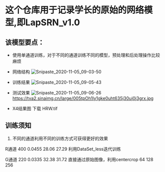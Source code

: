 # 这个仓库用于记录学长的原始的网络模型,即LapSRN_v1.0

## 该模型要点：
- 使用单通道训练，对于不同的通道训练不同的模型，预处理和后处理操作比较麻烦

- 网络结构
![Snipaste_2020-11-05_09-03-50](https://tva1.sinaimg.cn/large/005tpOh1ly1gke0t15jxfj30l90fu0v3.jpg)

- 训练结果
![Snipaste_2020-11-05_09-05-43](https://tva1.sinaimg.cn/large/005tpOh1ly1gke0tsdojej30za0ngwgk.jpg)

- 测试效果 
![Snipaste_2020-11-05_09-06-26](https://tva2.sinaimg.cn/large/005tpOh1ly1gke0uht635j30uj0j3grx.jpg)
https://tva2.sinaimg.cn/large/005tpOh1ly1gke0uht635j30uj0j3grx.jpg
- X4结果图
下载 HRW.tif


## 训练须知
1. 不同的通道利用不同的训练方式可获得更好的效果  

R通道	400	0.0455	28.06	27.29   利用DataSet_less迭代训练  

G通道	220	0.0335	32.38	31.72   直接通过原始图像，利用centercrop 64 128 256  
